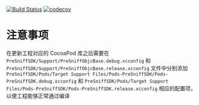 
[![Build Status](https://travis-ci.org/pre-dem/pre-dem-objc.svg?branch=master)](https://travis-ci.org/pre-dem/pre-dem-objc) [![codecov](https://codecov.io/gh/pre-dem/pre-dem-objc/branch/master/graph/badge.svg)](https://codecov.io/gh/pre-dem/pre-dem-objc)


# 注意事项
在更新工程对应的 CocoaPod 库之后需要在 `PreSniffSDK/Support/PreSniffObjcBase.debug.xcconfig` 和 `PreSniffSDK/Support/PreSniffObjcBase.release.xcconfig` 文件中分别添加 `PreSniffSDK/Pods/Target Support Files/Pods-PreSniffSDK/Pods-PreSniffSDK.debug.xcconfig` 和 `PreSniffSDK/Pods/Target Support Files/Pods-PreSniffSDK/Pods-PreSniffSDK.release.xcconfig` 相应的配置项，以便工程能够正常通过编译
